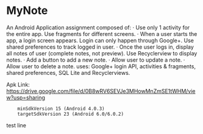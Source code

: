 # MyNote

An Android Application assignment
composed of:
·  Use only 1 activity for the entire app. Use fragments for different screens.
·  When a user starts the app, a login screen appears. Login can only happen through Google+. Use shared preferences to track logged in user.
·  Once the user logs in, display all notes of user (complete notes, not preview). Use Recyclerview to display notes.
·  Add a button to add a new note.
·  Allow user to update a note. 
·  Allow user to delete a note.
uses:
Google+ login API, activities & fragments, shared preferences, SQL Lite and Recyclerviews.

Apk Link:
https://drive.google.com/file/d/0B8wRV6SEVJe3MHowMnZmSE1tWHM/view?usp=sharing

        minSdkVersion 15 (Android 4.0.3)
       	targetSdkVersion 23 (Android 6.0/6.0.2)
       	
test line
